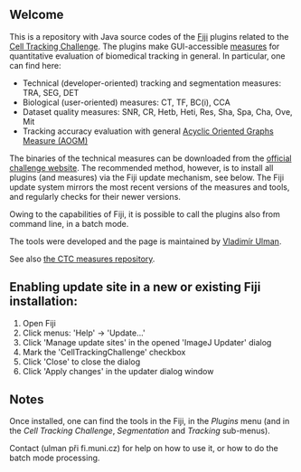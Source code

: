 Welcome
-------
This is a repository with Java source codes of the [Fiji](http://fiji.sc) plugins related to the [Cell Tracking Challenge](http://www.celltrackingchallenge.net).
The plugins make GUI-accessible [measures](https://github.com/CellTrackingChallenge/measures) for quantitative evaluation of biomedical tracking in general.
In particular, one can find here:

* Technical (developer-oriented) tracking and segmentation measures: TRA, SEG, DET
* Biological (user-oriented) measures: CT, TF, BC(i), CCA
* Dataset quality measures: SNR, CR, Hetb, Heti, Res, Sha, Spa, Cha, Ove, Mit
* Tracking accuracy evaluation with general [Acyclic Oriented Graphs Measure (AOGM)](http://journals.plos.org/plosone/article?id=10.1371/journal.pone.0144959)

The binaries of the technical measures can be downloaded from the [official challenge website](http://www.celltrackingchallenge.net).
The recommended method, however, is to install all plugins (and measures) via the Fiji update mechanism, see below.
The Fiji update system mirrors the most recent versions of the measures and tools, and regularly checks for their newer versions.

Owing to the capabilities of Fiji, it is possible to call the plugins also from command line, in a batch mode.

The tools were developed and the page is maintained by [Vladimír Ulman](http://www.fi.muni.cz/~xulman/).

See also [the CTC measures repository](https://github.com/CellTrackingChallenge/measures).


Enabling update site in a new or existing Fiji installation:
------------------------------------------------------------
1. Open Fiji
1. Click menus: 'Help' -> 'Update...'
1. Click 'Manage update sites' in the opened 'ImageJ Updater' dialog
1. Mark the 'CellTrackingChallenge' checkbox
1. Click 'Close' to close the dialog
1. Click 'Apply changes' in the updater dialog window


Notes
------
Once installed, one can find the tools in the Fiji, in the _Plugins_ menu
(and in the _Cell Tracking Challenge_, _Segmentation_ and _Tracking_ sub-menus).

Contact (ulman při fi.muni.cz) for help on how to use it, or how to do the batch mode processing.
